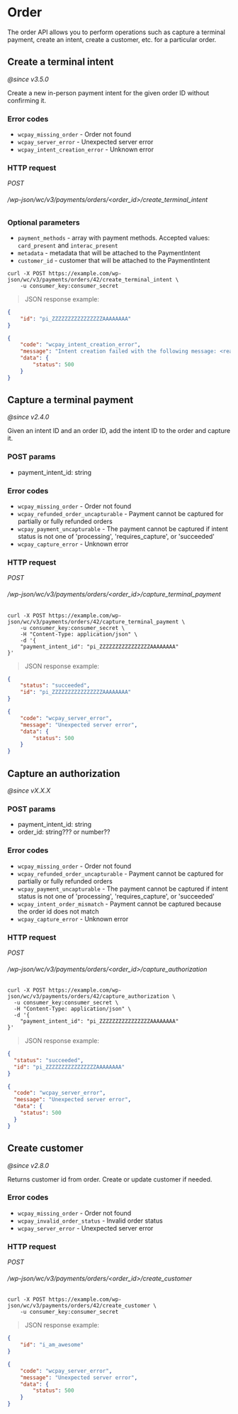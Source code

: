 # Order

The order API allows you to perform operations such as capture a terminal payment, create an intent, create a customer, etc. for a particular order.

## Create a terminal intent

_@since v3.5.0_

Create a new in-person payment intent for the given order ID without confirming it.

### Error codes

-   `wcpay_missing_order` - Order not found
-   `wcpay_server_error` - Unexpected server error
-   `wcpay_intent_creation_error` - Unknown error

### HTTP request

<div class="api-endpoint">
	<div class="endpoint-data">
		<i class="label label-get">POST</i>
		<h6>/wp-json/wc/v3/payments/orders/&lt;order_id&gt;/create_terminal_intent</h6>
	</div>
</div>

### Optional parameters
- `payment_methods` - array with payment methods. Accepted values: `card_present` and `interac_present`
- `metadata` - metadata that will be attached to the PaymentIntent
- `customer_id` - customer that will be attached to the PaymentIntent

```shell
curl -X POST https://example.com/wp-json/wc/v3/payments/orders/42/create_terminal_intent \
	-u consumer_key:consumer_secret
```

> JSON response example:

```json
{
	"id": "pi_ZZZZZZZZZZZZZZZZAAAAAAAA"
}
```

```json
{
	"code": "wcpay_intent_creation_error",
	"message": "Intent creation failed with the following message: <reason>",
	"data": {
		"status": 500
	}
}
```

## Capture a terminal payment

_@since v2.4.0_

Given an intent ID and an order ID, add the intent ID to the order and capture it.

### POST params

-   payment_intent_id: string

### Error codes

-   `wcpay_missing_order` - Order not found
-   `wcpay_refunded_order_uncapturable` - Payment cannot be captured for partially or fully refunded orders
-   `wcpay_payment_uncapturable` - The payment cannot be captured if intent status is not one of 'processing', 'requires_capture', or 'succeeded'
-   `wcpay_capture_error` - Unknown error

### HTTP request

<div class="api-endpoint">
	<div class="endpoint-data">
		<i class="label label-get">POST</i>
		<h6>/wp-json/wc/v3/payments/orders/&lt;order_id&gt;/capture_terminal_payment</h6>
	</div>
</div>

```shell
curl -X POST https://example.com/wp-json/wc/v3/payments/orders/42/capture_terminal_payment \
	-u consumer_key:consumer_secret \
	-H "Content-Type: application/json" \
	-d '{
    "payment_intent_id": "pi_ZZZZZZZZZZZZZZZZAAAAAAAA"
}'
```

> JSON response example:

```json
{
	"status": "succeeded",
	"id": "pi_ZZZZZZZZZZZZZZZZAAAAAAAA"
}
```

```json
{
	"code": "wcpay_server_error",
	"message": "Unexpected server error",
	"data": {
		"status": 500
	}
}
```

## Capture an authorization

_@since vX.X.X_

### POST params

-   payment_intent_id: string
-   order_id: string??? or number??

### Error codes

-   `wcpay_missing_order` - Order not found
-   `wcpay_refunded_order_uncapturable` -  Payment cannot be captured for partially or fully refunded orders
-   `wcpay_payment_uncapturable` - The payment cannot be captured if intent status is not one of 'processing', 'requires_capture', or 'succeeded'
-   `wcpay_intent_order_mismatch` - Payment cannot be captured because the order id does not match
-   `wcpay_capture_error` - Unknown error

### HTTP request

<div class="api-endpoint">
  <div class="endpoint-data">
    <i class="label label-get">POST</i>
    <h6>/wp-json/wc/v3/payments/orders/&lt;order_id&gt;/capture_authorization</h6>
  </div>
</div>

```shell
curl -X POST https://example.com/wp-json/wc/v3/payments/orders/42/capture_authorization \
  -u consumer_key:consumer_secret \
  -H "Content-Type: application/json" \
  -d '{
    "payment_intent_id": "pi_ZZZZZZZZZZZZZZZZAAAAAAAA"
}'
```

> JSON response example:

```json
{
  "status": "succeeded",
  "id": "pi_ZZZZZZZZZZZZZZZZAAAAAAAA"
}
```

```json
{
  "code": "wcpay_server_error",
  "message": "Unexpected server error",
  "data": {
    "status": 500
  }
}
```


## Create customer

_@since v2.8.0_

Returns customer id from order. Create or update customer if needed.

### Error codes

-   `wcpay_missing_order` - Order not found
-   `wcpay_invalid_order_status` - Invalid order status
-   `wcpay_server_error` - Unexpected server error

### HTTP request

<div class="api-endpoint">
	<div class="endpoint-data">
		<i class="label label-get">POST</i>
		<h6>/wp-json/wc/v3/payments/orders/&lt;order_id&gt;/create_customer</h6>
	</div>
</div>

```shell
curl -X POST https://example.com/wp-json/wc/v3/payments/orders/42/create_customer \
	-u consumer_key:consumer_secret
```

> JSON response example:

```json
{
	"id": "i_am_awesome"
}
```

```json
{
	"code": "wcpay_server_error",
	"message": "Unexpected server error",
	"data": {
		"status": 500
	}
}
```
